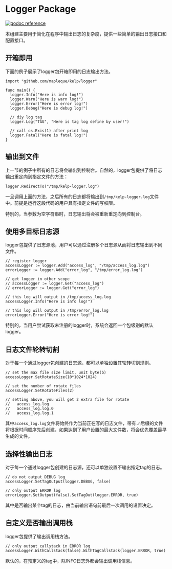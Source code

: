 Logger Package
====
[![godoc reference](https://godoc.org/github.com/mapleque/kelp/logger?status.svg)](http://godoc.org/pkg/github.com/mapleque/kelp/logger)

本组建主要用于简化在程序中输出日志的复杂度，提供一些简单的输出日志接口和配置接口。

开箱即用
----

下面的例子展示了logger包开箱即用的日志输出方法。

```
import "github.com/mapleque/kelp/logger"

func main() {
  logger.Info("Here is info log!")
  logger.Warn("Here is warn log!")
  logger.Error("Here is error log!")
  logger.Debug("Here is debug log!")

  // diy log tag
  logger.Log("TAG", "Here is tag log define by user!")

  // call os.Exis(1) after print log
  logger.Fatal("Here is fatal log!")
}
```

输出到文件
----
上一节的例子中所有的日志将会输出到控制台。自然的，logger包提供了将日志输出重定向到指定文件的方法：

```
logger.RedirectTo("/tmp/kelp-logger.log")
```

一旦调用上面的方法，之后所有的日志都将输出到`/tmp/kelp-logger.log`文件中。前提是运行这段代码的用户具有指定文件的写权限。

特别的，当参数为空字符串时，日志输出将会被重新重定向到控制台。

使用多目标日志源
----
logger包提供了日志源池，用户可以通过注册多个日志源从而将日志输出到不同文件。

```
// register logger
accessLogger := logger.Add("access_log", "/tmp/access_log.log")
errorLogger := logger.Add("error_log", "/tmp/error_log.log")

// get logger in other scope
// accessLogger := logger.Get("access_log")
// errorLogger := logger.Get("error_log")

// this log will output in /tmp/access_log.log
accessLogger.Info("Here is info log!")

// this log will output in /tmp/error_log.log
errorLogger.Error("Here is error log!")
```

特别的，当用户尝试获取未注册的logger时，系统会返回一个包级别的默认logger。

日志文件轮转切割
----
对于每一个通过logger包创建的日志源，都可以单独设置其轮转切割规则。

```
// set the max file size limit, unit byte(b)
accessLogger.SetRotateSize(10*1024*1024)

// set the number of rotate files
accessLogger.SetRotateFiles(2)

// setting above, you will get 2 extra file for rotate
//   access_log.log
//   access_log.log.0
//   access_log.log.1
```

其中`access_log.log`文件将始终作为当前正在写的日志文件，带有`.n`后缀的文件将根据时间顺序先后创建，如果达到了用户设置的最大文件数，将会优先覆盖最早生成的文件。

选择性输出日志
----
对于每一个通过logger包创建的日志源，还可以单独设置不输出指定tag的日志。

```
// do not output DEBUG log
accessLogger.SetTagOutput(logger.DEBUG, false)

// only output ERROR log
errorLogger.SetOutput(false).SetTagOut(logger.ERROR, true)
```

其中是否输出某个tag的日志，由当前输出语句前最后一次调用的设置决定。

自定义是否输出调用栈
----

logger包提供了输出调用栈方法。

```
// only output callstack in ERROR log
accessLogger.WithCallstack(false).WithTagCallstack(logger.ERROR, true)
```

默认的，在预定义的tag中，除INFO日志外都会输出调用栈信息。
